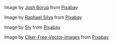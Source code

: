 Image by <a href="https://pixabay.com/users/joshborup-5103444/?utm_source=link-attribution&utm_medium=referral&utm_campaign=image&utm_content=2429746">Josh Borup</a> from <a href="https://pixabay.com//?utm_source=link-attribution&utm_medium=referral&utm_campaign=image&utm_content=2429746">Pixabay</a>

Image by <a href="https://pixabay.com/users/raphaelsilva-4702998/?utm_source=link-attribution&utm_medium=referral&utm_campaign=image&utm_content=3384019">Raphael Silva</a> from <a href="https://pixabay.com//?utm_source=link-attribution&utm_medium=referral&utm_campaign=image&utm_content=3384019">Pixabay</a>

Image by <a href="https://pixabay.com/users/slightly_different-2006397/?utm_source=link-attribution&utm_medium=referral&utm_campaign=image&utm_content=1837872">Sly</a> from <a href="https://pixabay.com//?utm_source=link-attribution&utm_medium=referral&utm_campaign=image&utm_content=1837872">Pixabay</a>

Image by <a href="https://pixabay.com/users/clker-free-vector-images-3736/?utm_source=link-attribution&utm_medium=referral&utm_campaign=image&utm_content=33918">Clker-Free-Vector-Images</a> from <a href="https://pixabay.com//?utm_source=link-attribution&utm_medium=referral&utm_campaign=image&utm_content=33918">Pixabay</a>
